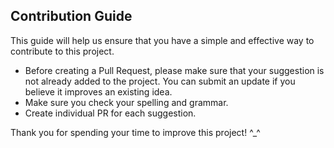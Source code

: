 ## Contribution Guide

This guide will help us ensure that you have a simple and effective way to contribute to this project.

-   Before creating a Pull Request, please make sure that your suggestion is not already added to the project. You can submit an update if you believe it improves an existing idea.
-   Make sure you check your spelling and grammar.
-   Create individual PR for each suggestion.

Thank you for spending your time to improve this project! ^\_^
